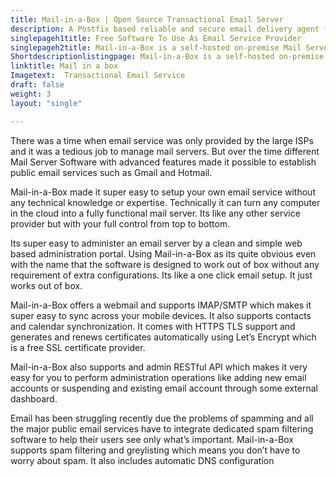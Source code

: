 ```yaml
---
title: Mail-in-a-Box | Open Source Transactional Email Server
description: A Postfix based reliable and secure email delivery agent for hosting your own email server without any complexities. Supports IMAP to sync mail with your phone.
singlepageh1title: Free Software To Use As Email Service Provider
singlepageh2title: Mail-in-a-Box is a self-hosted on-premise Mail Server Software. Setup your own email service with no technical expertise like making your own Gmail.
Shortdescriptionlistingpage: Mail-in-a-Box is a self-hosted on-premise Mail Server Software. Setup your own email service with no technical expertise like making your own Gmail.
linktitle: Mail in a box
Imagetext:  Transactional Email Service
draft: false
weight: 3
layout: "single"

---
```


There was a time when email service was only provided by the large ISPs and it was a tedious job to manage mail servers. But over the time different Mail Server Software with advanced features made it possible to establish public email services such as Gmail and Hotmail.

Mail-in-a-Box made it super easy to setup your own email service without any technical knowledge or expertise. Technically it can turn any computer in the cloud into a fully functional mail server. Its like any other service provider but with your full control from top to bottom.

Its super easy to administer an email server by a clean and simple web based administration portal. Using Mail-in-a-Box as its quite obvious even with the name that the software is designed to work out of box without any requirement of extra configurations. Its like a one click email setup. It just works out of box.

Mail-in-a-Box offers a webmail and supports IMAP/SMTP which makes it super easy to sync across your mobile devices. It also supports contacts and calendar synchronization. It comes with HTTPS TLS support and generates and renews certificates automatically using Let’s Encrypt which is a free SSL certificate provider.

Mail-in-a-Box also supports and admin RESTful API which makes it very easy for you to perform administration operations like adding new email accounts or suspending and existing email account through some external dashboard.

Email has been struggling recently due the problems of spamming and all the major public email services have to integrate dedicated spam filtering software to help their users see only what’s important. Mail-in-a-Box supports spam filtering and greylisting which means you don’t have to worry about spam. It also includes automatic DNS configuration